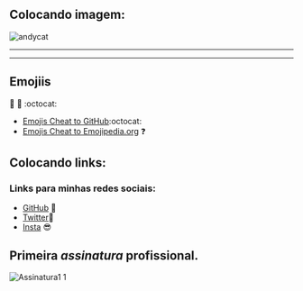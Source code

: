 ## Colocando imagem:

![andycat](https://user-images.githubusercontent.com/65131471/84192161-f95dfe80-aa6f-11ea-8d40-1019358c36f8.jpg)
***

***
## Emojiis
🧛 🖖 :octocat: 

* [Emojis Cheat to GitHub](https://github.com/ikatyang/emoji-cheat-sheet):octocat: 
* [Emojis Cheat to Emojipedia.org](https://emojipedia.org/) ❓

## Colocando links:
### Links para minhas redes sociais:

* [GitHub](https://github.com/duartecgustavo) 🖖
* [Twitter](https://twitter.com/duartecgustav0)🐤 
* [Insta](https://instagram.com/duartecgustavo) 😎 

## Primeira *assinatura* profissional.

![Assinatura1 1](https://user-images.githubusercontent.com/65131471/85914617-e9873e00-b815-11ea-8a6d-72f6ffcd8882.png)
